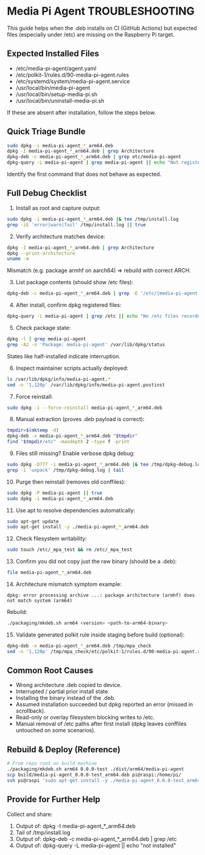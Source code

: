 <!-- markdownlint-disable MD013 -->

# Media Pi Agent TROUBLESHOOTING

This guide helps when the .deb installs on CI (GitHub Actions) but expected files (especially under /etc) are missing on the Raspberry Pi target.

## Expected Installed Files

- /etc/media-pi-agent/agent.yaml
- /etc/polkit-1/rules.d/90-media-pi-agent.rules
- /etc/systemd/system/media-pi-agent.service
- /usr/local/bin/media-pi-agent
- /usr/local/bin/setup-media-pi.sh
- /usr/local/bin/uninstall-media-pi.sh

If these are absent after installation, follow the steps below.

## Quick Triage Bundle

```sh
sudo dpkg -i media-pi-agent_*_arm64.deb
dpkg -I media-pi-agent_*_arm64.deb | grep Architecture
dpkg-deb -c media-pi-agent_*_arm64.deb | grep etc/media-pi-agent
dpkg-query -L media-pi-agent | grep media-pi-agent || echo "Not registered"
```

Identify the first command that does not behave as expected.

## Full Debug Checklist

1. Install as root and capture output:
```sh
sudo dpkg -i media-pi-agent_*_arm64.deb |& tee /tmp/install.log
grep -iE 'error|warn|fail' /tmp/install.log || true
```

2. Verify architecture matches device:
```sh
dpkg -I media-pi-agent_*_arm64.deb | grep Architecture
dpkg --print-architecture
uname -m
```
Mismatch (e.g. package armhf on aarch64) => rebuild with correct ARCH.

3. List package contents (should show /etc files):
```sh
dpkg-deb -c media-pi-agent_*_arm64.deb | grep -E '/etc/|media-pi-agent'
```

4. After install, confirm dpkg registered files:
```sh
dpkg-query -L media-pi-agent | grep /etc || echo "No /etc files recorded"
```

5. Check package state:
```sh
dpkg -l | grep media-pi-agent
grep -A2 -n 'Package: media-pi-agent' /var/lib/dpkg/status
```
States like half-installed indicate interruption.

6. Inspect maintainer scripts actually deployed:
```sh
ls /var/lib/dpkg/info/media-pi-agent.*
sed -n '1,120p' /var/lib/dpkg/info/media-pi-agent.postinst
```

7. Force reinstall:
```sh
sudo dpkg -i --force-reinstall media-pi-agent_*_arm64.deb
```

8. Manual extraction (proves .deb payload is correct):
```sh
tmpdir=$(mktemp -d)
dpkg-deb -x media-pi-agent_*_arm64.deb "$tmpdir"
find "$tmpdir/etc" -maxdepth 2 -type f -print
```

9. Files still missing? Enable verbose dpkg debug:
```sh
sudo dpkg -D777 -i media-pi-agent_*_arm64.deb |& tee /tmp/dpkg-debug.log
grep -i 'unpack' /tmp/dpkg-debug.log | tail
```

10. Purge then reinstall (removes old conffiles):
```sh
sudo dpkg -P media-pi-agent || true
sudo dpkg -i media-pi-agent_*_arm64.deb
```

11. Use apt to resolve dependencies automatically:
```sh
sudo apt-get update
sudo apt-get install -y ./media-pi-agent_*_arm64.deb
```

12. Check filesystem writability:
```sh
sudo touch /etc/_mpa_test && rm /etc/_mpa_test
```

13. Confirm you did not copy just the raw binary (should be a .deb):
```sh
file media-pi-agent_*_arm64.deb
```

14. Architecture mismatch symptom example:
```
dpkg: error processing archive ...: package architecture (armhf) does not match system (arm64)
```
Rebuild:
```sh
./packaging/mkdeb.sh arm64 <version> <path-to-arm64-binary>
```

15. Validate generated polkit rule inside staging before build (optional):
```sh
dpkg-deb -x media-pi-agent_*_arm64.deb /tmp/mpa_check
sed -n '1,120p' /tmp/mpa_check/etc/polkit-1/rules.d/90-media-pi-agent.rules
```

## Common Root Causes

- Wrong architecture .deb copied to device.
- Interrupted / partial prior install state.
- Installing the binary instead of the .deb.
- Assumed installation succeeded but dpkg reported an error (missed in scrollback).
- Read-only or overlay filesystem blocking writes to /etc.
- Manual removal of /etc paths after first install (dpkg leaves conffiles untouched on some scenarios).

## Rebuild & Deploy (Reference)

```sh
# From repo root on build machine
./packaging/mkdeb.sh arm64 0.0.0-test ./dist/arm64/media-pi-agent
scp build/media-pi-agent_0.0.0-test_arm64.deb pi@raspi:/home/pi/
ssh pi@raspi 'sudo apt-get install -y ./media-pi-agent_0.0.0-test_arm64.deb'
```

## Provide for Further Help

Collect and share:
1. Output of: dpkg -I media-pi-agent_*_arm64.deb
2. Tail of /tmp/install.log
3. Output of: dpkg-deb -c media-pi-agent_*_arm64.deb | grep /etc
4. Output of: dpkg-query -L media-pi-agent || echo "not installed"